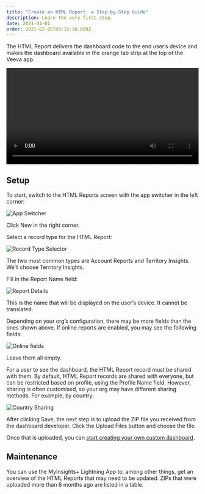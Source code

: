 ```yaml
---
title: "Create an HTML Report: a Step-by-Step Guide"
description: Learn the very first step.
date: 2021-01-01
order: 2021-02-05T09:15:38.889Z
---
```


The HTML Report delivers the dashboard code to the end user’s device and makes the dashboard available in the orange tab strip at the top of the Veeva app.

<video width="100%" controls>
  <source src="/static/video/dashboard-html-report.mov" type="video/mp4">
</video>

## Setup

To start, switch to the HTML Reports screen with the app switcher in the left corner:

![App Switcher](/static/img/dashboard-html-report-01.png "App Switcher")

Click New in the right corner.

Select a record type for the HTML Report:

![Record Type Selector](/static/img/dashboard-html-report-02.png "Record Type Selector")

The two most common types are Account Reports and Territory Insights. We’ll choose Territory Insights.

Fill in the Report Name field:

![Report Details](/static/img/dashboard-html-report-03.png "Report Details")

This is the name that will be displayed on the user’s device. It cannot be translated.

Depending on your org’s configuration, there may be more fields than the ones shown above. If online reports are enabled, you may see the following fields:

![Online fields](/static/img/dashboard-html-report-04.png "Online fields")

Leave them all empty.

For a user to see the dashboard, the HTML Report record must be shared with them. By default, HTML Report records are shared with everyone, but can be restricted based on profile, using the Profile Name field. However, sharing is often customised, so your org may have different sharing methods. For example, by country:

![Country Sharing](/static/img/dashboard-html-report-05.png "Country Sharing")

After clicking Save, the next step is to upload the ZIP file you received from the dashboard developer. Click the Upload Files button and choose the file.

Once that is uploaded, you can [start creating your own custom dashboard](/guides/create-a-layout-and-tabs-a-step-by-step-guide).

## Maintenance

You can use the MyInsights+ Lightning App to, among other things, get an overview of the HTML Reports that may need to be updated. ZIPs that were uploaded more than 6 months ago are listed in a table.